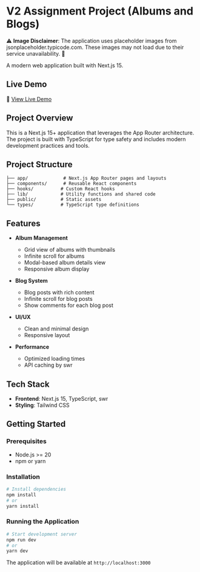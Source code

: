 # V2 Assignment Project (Albums and Blogs)

⚠️ **Image Disclaimer**: The application uses placeholder images from jsonplaceholder.typicode.com. These images may not load due to their service unavailability. 📸

A modern web application built with Next.js 15.

## Live Demo

🔗 [View Live Demo](https://v2-assignment-tau.vercel.app)

## Project Overview

This is a Next.js 15+ application that leverages the App Router architecture. The project is built with TypeScript for type safety and includes modern development practices and tools.

## Project Structure

```
├── app/             # Next.js App Router pages and layouts
├── components/      # Reusable React components
├── hooks/          # Custom React hooks
├── lib/            # Utility functions and shared code
├── public/         # Static assets
└── types/          # TypeScript type definitions
```

## Features

- **Album Management**
  - Grid view of albums with thumbnails
  - Infinite scroll for albums
  - Modal-based album details view
  - Responsive album display

- **Blog System**
  - Blog posts with rich content
  - Infinite scroll for blog posts
  - Show comments for each blog post

- **UI/UX**
  - Clean and minimal design
  - Responsive layout

- **Performance**
  - Optimized loading times
  - API caching by swr


## Tech Stack

- **Frontend**: Next.js 15, TypeScript, swr
- **Styling**: Tailwind CSS

## Getting Started

### Prerequisites

- Node.js >= 20
- npm or yarn

### Installation

```bash
# Install dependencies
npm install
# or
yarn install
```

### Running the Application

```bash
# Start development server
npm run dev
# or
yarn dev
```

The application will be available at `http://localhost:3000`

